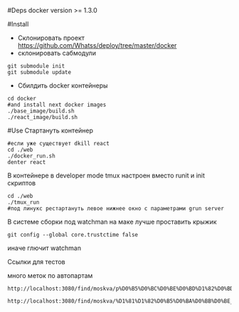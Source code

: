 #Deps
docker version >= 1.3.0

#Install
* Склонировать проект https://github.com/Whatss/deploy/tree/master/docker
* склонировать сабмодули
```shell
git submodule init
git submodule update
```


* Сбилдить docker контейнеры
```shell
cd docker
#and install next docker images
./base_image/build.sh
./react_image/build.sh
```

#Use
Стартануть контейнер
```shell
#если уже существует dkill react
cd ./web
./docker_run.sh
denter react
```

В контейнере в developer mode tmux настроен вместо runit и init скриптов
```shell
cd ./web
./tmux_run
#под линукс рестартануть левое нижнее окно с параметрами grun server
```

В системе сборки под watchman на маке лучше проставить крыжик
```shell
git config --global core.trustctime false
```
иначе глючит watchman

Ссылки для тестов

много меток по автопартам
```
http://localhost:3080/find/moskva/p%D0%B5%D0%BC%D0%BE%D0%BD%D1%82%D0%BD%D1%8B%D0%B9_%D0%BA%D0%BE%D0%BC%D0%BF%D0%BB%D0%B5%D0%BA%D1%82_%D0%B4%D0%BB%D1%8F_%D0%B1%D0%BB%D0%BE%D0%BA%D0%B0/skoda/06e998907c/252302/_/_/_

http://localhost:3080/find/moskva/%D1%81%D1%82%D0%B5%D0%BA%D0%BB%D0%BE_%D0%B2%D0%B5%D1%82%D1%80%D0%BE%D0%B2%D0%BE%D0%B5windshield/volkswagen/5c5845011qnvb/4552925/%D0%9A%D0%B0%D0%BF%D0%B8%D1%82%D0%B0%D0%BB%D1%8C%D0%BD%D1%8B%D0%B9_%D1%80%D0%B5%D0%BC%D0%BE%D0%BD%D1%82_%D0%B4%D0%B2%D0%B8%D0%B3%D0%B0%D1%82%D0%B5%D0%BB%D1%8F/MAZDA/20229
```








